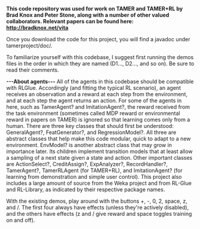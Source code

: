 **This code repository was used for work on TAMER and TAMER+RL by Brad Knox and Peter Stone, along with a number of other valued collaborators. Relevant papers can be found here: http://bradknox.net/vita**

Once you download the code for this project, you will find a javadoc under tamerproject/doc/.

To familiarize yourself with this codebase, I suggest first running the demos files in the order in which they are named (D1..., D2..., and so on). Be sure to read their comments.

**---About agents---**
All of the agents in this codebase should be compatible with RLGlue. Accordingly (and fitting the typical RL scenario), an agent receives an observation and a reward at each step from the environment, and at each step the agent returns an action. For some of the agents in here, such as TamerAgent? and ImitationAgent?, the reward received from the task environment (sometimes called MDP reward or environmental reward in papers on TAMER) is ignored so that learning comes only from a human. There are three key classes that should first be understood: GeneralAgent?, FeatGenerator?, and RegressionModel?. All three are abstract classes that help make this code modular, quick to adapt to a new environment. EnvModel? is another abstract class that may grow in importance later. Its children implement transition models that at least allow a sampling of a next state given a state and action. Other important classes are ActionSelect?, CreditAssign?, ExpAnalyzer?, RecordHandler?, TamerAgent?, TamerRLAgent (for TAMER+RL), and ImitationAgent? (for learning from demonstration and simple user control). This project also includes a large amount of source from the Weka project and from RL-Glue and RL-Library, as indicated by their respective package names.

With the existing demos, play around with the buttons +, -, 0, 2, space, z, and /. The first four always have effects (unless they're actively disabled), and the others have effects (z and / give reward and space toggles training on and off).
